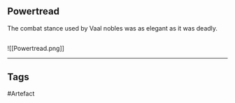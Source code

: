 ## Powertread
The combat stance used by Vaal nobles
was as elegant as it was deadly.
## 
![[Powertread.png]]

---
## Tags
#Artefact